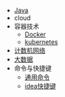 - [Java]({{baseDomain}}?sidebar=develop/back_end/java)
- cloud
 - 容器技术
    - [Docker]({{baseDomain}}?sidebar=develop/cloud/docker)
    - [kubernetes]({{baseDomain}}?sidebar=develop/cloud/kubernetes)
- [计数机网络](/develop/wiki/information/web)
- [大数据]({{baseDomain}}?sidebar=develop/back_end/massive_data) 
- 命令与快捷键
    - [通用命令](/develop/wiki/command/command.md) 
    - [idea快捷键](/develop/wiki/command/idea_command.md) 
 